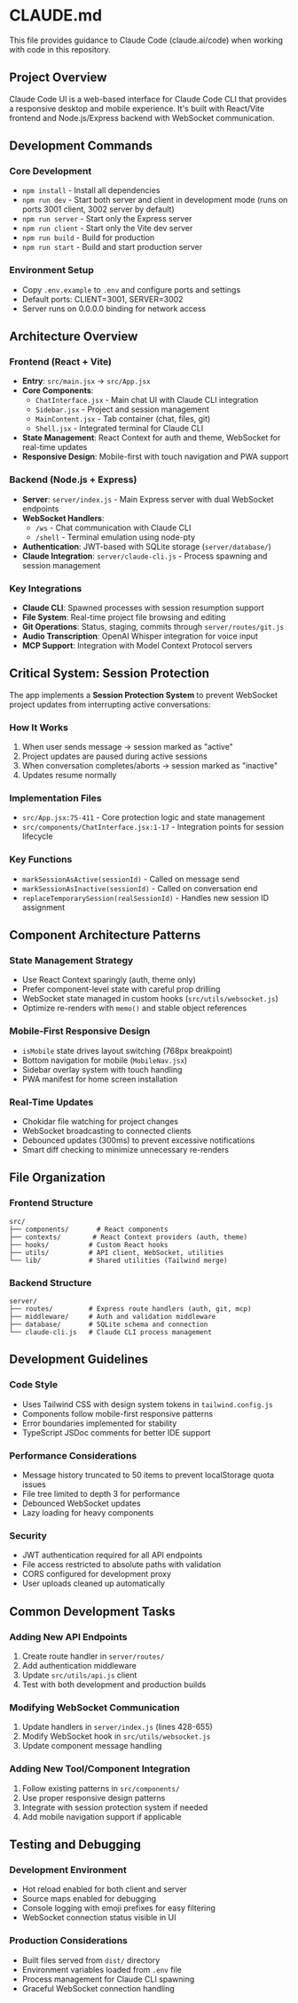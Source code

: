 # CLAUDE.md

This file provides guidance to Claude Code (claude.ai/code) when working with code in this repository.

## Project Overview

Claude Code UI is a web-based interface for Claude Code CLI that provides a responsive desktop and mobile experience. It's built with React/Vite frontend and Node.js/Express backend with WebSocket communication.

## Development Commands

### Core Development
- `npm install` - Install all dependencies
- `npm run dev` - Start both server and client in development mode (runs on ports 3001 client, 3002 server by default)
- `npm run server` - Start only the Express server
- `npm run client` - Start only the Vite dev server  
- `npm run build` - Build for production
- `npm run start` - Build and start production server

### Environment Setup
- Copy `.env.example` to `.env` and configure ports and settings
- Default ports: CLIENT=3001, SERVER=3002
- Server runs on 0.0.0.0 binding for network access

## Architecture Overview

### Frontend (React + Vite)
- **Entry**: `src/main.jsx` → `src/App.jsx`
- **Core Components**: 
  - `ChatInterface.jsx` - Main chat UI with Claude CLI integration
  - `Sidebar.jsx` - Project and session management
  - `MainContent.jsx` - Tab container (chat, files, git)
  - `Shell.jsx` - Integrated terminal for Claude CLI
- **State Management**: React Context for auth and theme, WebSocket for real-time updates
- **Responsive Design**: Mobile-first with touch navigation and PWA support

### Backend (Node.js + Express)
- **Server**: `server/index.js` - Main Express server with dual WebSocket endpoints
- **WebSocket Handlers**: 
  - `/ws` - Chat communication with Claude CLI
  - `/shell` - Terminal emulation using node-pty
- **Authentication**: JWT-based with SQLite storage (`server/database/`)
- **Claude Integration**: `server/claude-cli.js` - Process spawning and session management

### Key Integrations
- **Claude CLI**: Spawned processes with session resumption support
- **File System**: Real-time project file browsing and editing
- **Git Operations**: Status, staging, commits through `server/routes/git.js`
- **Audio Transcription**: OpenAI Whisper integration for voice input
- **MCP Support**: Integration with Model Context Protocol servers

## Critical System: Session Protection

The app implements a **Session Protection System** to prevent WebSocket project updates from interrupting active conversations:

### How It Works
1. When user sends message → session marked as "active" 
2. Project updates are paused during active sessions
3. When conversation completes/aborts → session marked as "inactive"
4. Updates resume normally

### Implementation Files
- `src/App.jsx:75-411` - Core protection logic and state management
- `src/components/ChatInterface.jsx:1-17` - Integration points for session lifecycle

### Key Functions
- `markSessionAsActive(sessionId)` - Called on message send
- `markSessionAsInactive(sessionId)` - Called on conversation end
- `replaceTemporarySession(realSessionId)` - Handles new session ID assignment

## Component Architecture Patterns

### State Management Strategy
- Use React Context sparingly (auth, theme only)
- Prefer component-level state with careful prop drilling
- WebSocket state managed in custom hooks (`src/utils/websocket.js`)
- Optimize re-renders with `memo()` and stable object references

### Mobile-First Responsive Design
- `isMobile` state drives layout switching (768px breakpoint)
- Bottom navigation for mobile (`MobileNav.jsx`)
- Sidebar overlay system with touch handling
- PWA manifest for home screen installation

### Real-Time Updates
- Chokidar file watching for project changes
- WebSocket broadcasting to connected clients
- Debounced updates (300ms) to prevent excessive notifications
- Smart diff checking to minimize unnecessary re-renders

## File Organization

### Frontend Structure
```
src/
├── components/       # React components
├── contexts/        # React Context providers (auth, theme)
├── hooks/          # Custom React hooks
├── utils/          # API client, WebSocket, utilities
└── lib/            # Shared utilities (Tailwind merge)
```

### Backend Structure
```
server/
├── routes/         # Express route handlers (auth, git, mcp)
├── middleware/     # Auth and validation middleware
├── database/       # SQLite schema and connection
└── claude-cli.js   # Claude CLI process management
```

## Development Guidelines

### Code Style
- Uses Tailwind CSS with design system tokens in `tailwind.config.js`
- Components follow mobile-first responsive patterns
- Error boundaries implemented for stability
- TypeScript JSDoc comments for better IDE support

### Performance Considerations
- Message history truncated to 50 items to prevent localStorage quota issues
- File tree limited to depth 3 for performance
- Debounced WebSocket updates
- Lazy loading for heavy components

### Security
- JWT authentication required for all API endpoints
- File access restricted to absolute paths with validation
- CORS configured for development proxy
- User uploads cleaned up automatically

## Common Development Tasks

### Adding New API Endpoints
1. Create route handler in `server/routes/`
2. Add authentication middleware
3. Update `src/utils/api.js` client
4. Test with both development and production builds

### Modifying WebSocket Communication
1. Update handlers in `server/index.js` (lines 428-655)
2. Modify WebSocket hook in `src/utils/websocket.js`
3. Update component message handling

### Adding New Tool/Component Integration
1. Follow existing patterns in `src/components/`
2. Use proper responsive design patterns
3. Integrate with session protection system if needed
4. Add mobile navigation support if applicable

## Testing and Debugging

### Development Environment
- Hot reload enabled for both client and server
- Source maps enabled for debugging
- Console logging with emoji prefixes for easy filtering
- WebSocket connection status visible in UI

### Production Considerations
- Built files served from `dist/` directory  
- Environment variables loaded from `.env` file
- Process management for Claude CLI spawning
- Graceful WebSocket connection handling